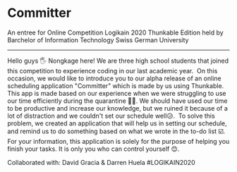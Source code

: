 # Committer
An entree for Online Competition Logikain 2020 Thunkable Edition held by Barchelor of Information Technology Swiss German University

__________________
Hello guys 🖐️ Nongkage here! We are three high school students that joined this competition to experience coding in our last academic year. ⁣
⁣
On this occasion, we would like to introduce you to our alpha release of an online scheduling application "Committer" which is made by us using Thunkable.⁣
⁣
This app is made based on our experience when we were struggling to use our time efficiently during the quarantine 🤔⏰. We should have used our time to be productive and increase our knowledge, but we ruined it because of a lot of distraction and  we couldn't set our schedule well😥.⁣
⁣
To solve this problem, we created an application that will help us in setting our schedule, and remind us to do something based on what we wrote in the to-do list ☑️.⁣
⁣
For your information, this application is solely for the purpose of helping you finish your tasks. It is only you who can control yourself 😊.

Collaborated with:
David Gracia & Darren Huela
#LOGIKAIN2020
